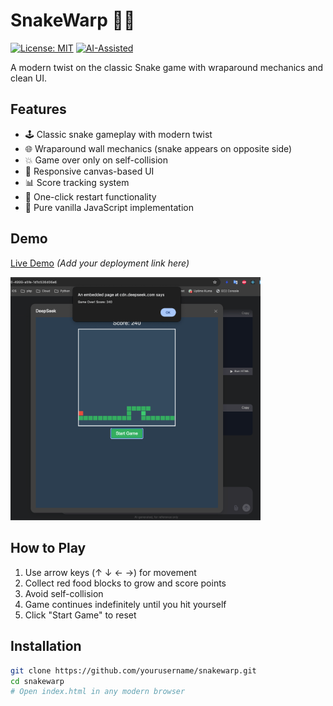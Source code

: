 # SnakeWarp 🐍🌀

[![License: MIT](https://img.shields.io/badge/License-MIT-yellow.svg)](https://opensource.org/licenses/MIT)
[![AI-Assisted](https://img.shields.io/badge/Developed_with-DeepSeek_R1-blue)](https://www.deepseek.com)

A modern twist on the classic Snake game with wraparound mechanics and clean UI.

## Features
- 🕹️ Classic snake gameplay with modern twist
- 🌐 Wraparound wall mechanics (snake appears on opposite side)
- 💥 Game over only on self-collision
- 🎨 Responsive canvas-based UI
- 📊 Score tracking system
- 🔄 One-click restart functionality
- 🚀 Pure vanilla JavaScript implementation

## Demo
[Live Demo](#) *(Add your deployment link here)*

<img src="/97ae06b5-e42d-4c9b-b23f-2e7afa287115.png" style="width: 400px;">

## How to Play
1. Use arrow keys (↑ ↓ ← →) for movement
2. Collect red food blocks to grow and score points
3. Avoid self-collision
4. Game continues indefinitely until you hit yourself
5. Click "Start Game" to reset

## Installation
```bash
git clone https://github.com/yourusername/snakewarp.git
cd snakewarp
# Open index.html in any modern browser
